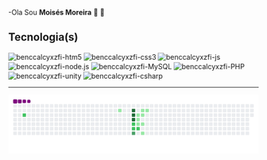<p> -Ola Sou <strong>Moisés Moreira</strong> 👋 👀</p>

<div>
  <h2>Tecnologia(s)</h2>
  <img align="center" alt="benccalcyxzfi-htm5"  src="https://img.shields.io/badge/HTML5-E34F26?style=for-the-badge&logo=html5&logoColor=white">
  <img align="center" alt="benccalcyxzfi-css3"  src="https://img.shields.io/badge/CSS3-1572B6?style=for-the-badge&logo=css3&logoColor=white">
  <img align="center" alt="benccalcyxzfi-js"  src="https://img.shields.io/badge/JavaScript-F7DF1E?style=for-the-badge&logo=javascript&logoColor=black">
  <img align="center" alt="benccalcyxzfi-node.js" src="https://img.shields.io/badge/node.js-239120?style=for-the-badge&logo=node.js&logoColor=white"/>
  <img align="center" alt="benccalcyxzfi-MySQL" src="https://img.shields.io/badge/MySQL-blue?style=for-the-badge&logo=mysql&logoColor=white"/>
  <img align="center" alt="benccalcyxzfi-PHP" src="https://img.shields.io/badge/php-2009f1?style=for-the-badge&logo=php&logoColor=white"/>
  <img align="center" alt="benccalcyxzfi-unity" src="https://img.shields.io/badge/unity-gray?style=for-the-badge&logo=unity&logoColor=white"/>
  <img align="center" alt="benccalcyxzfi-csharp"  src="https://img.shields.io/badge/C%23-239120?style=for-the-badge&logo=c-sharp&logoColor=white">
  
</div>
<hr>
<img align="center" src="https://github.com/benccalcyxzfi/benccalcyxzfi/blob/output/github-contribution-grid-snake.gif">
<!--
**moises-moreira/moises-moreira** is a ✨ _special_ ✨ repository because its `README.md` (this file) appears on your GitHub profile.

Here are some ideas to get you started:

- 🔭 I’m currently working on ...
- 🌱 I’m currently learning ...
- 👯 I’m looking to collaborate on ...
- 🤔 I’m looking for help with ...
- 💬 Ask me about ...
- 📫 How to reach me: ...
- 😄 Pronouns: ...
- ⚡ Fun fact: ...
-->
